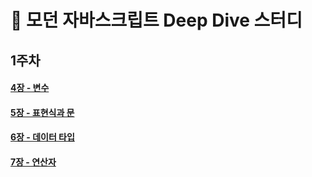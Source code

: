 # 🦎 모던 자바스크립트 Deep Dive 스터디


## 1주차

#### [4장 - 변수](./ch-4.md)
#### [5장 - 표현식과 문](./ch-5.md)
#### [6장 - 데이터 타입](./ch-6.md)
#### [7장 - 연산자](./ch-7.md)